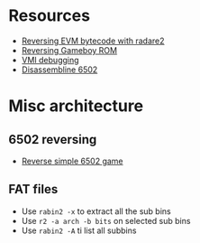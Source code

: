 <!-- TITLE: Misc reversing-->

# Resources
- [Reversing EVM bytecode with radare2](https://blog.positive.com/reversing-evm-bytecode-with-radare2-ab77247e5e53)
- [Reversing Gameboy ROM](https://www.megabeets.net/reverse-engineering-a-gameboy-rom-with-radare2/)
- [VMI debugging](https://twitter.com/mtarral/status/972187659882901507)
- [Disassembline 6502](https://retro.moe/2015/11/18/disassembling-6502-code-with-radare-part-i/)


# Misc architecture
## 6502 reversing
- [Reverse simple 6502 game](https://retro.moe/2015/11/18/disassembling-6502-code-with-radare-part-i/)

## FAT files
- Use `rabin2 -x` to extract all the sub bins
- Use `r2 -a arch -b bits` on selected sub bins
- Use `rabin2 -A` ti list all subbins
